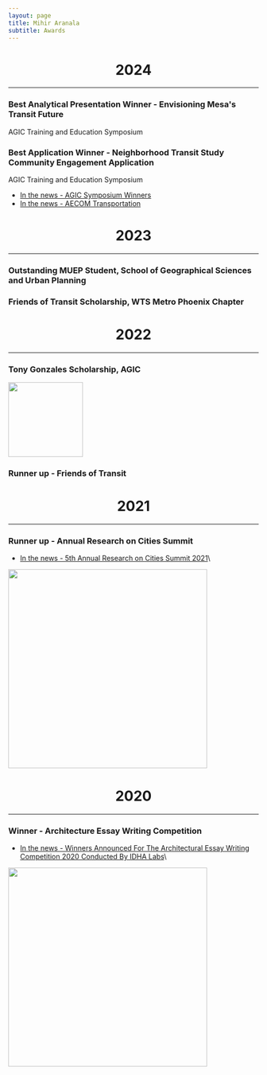 ```yaml
---
layout: page
title: Mihir Aranala
subtitle: Awards
---
```



<center><h1>2024 </h1> </center>

---

### Best Analytical Presentation Winner - Envisioning Mesa's Transit Future
AGIC Training and Education Symposium

### Best Application Winner - Neighborhood Transit Study Community Engagement Application
AGIC Training and Education Symposium

- [In the news - AGIC Symposium Winners ](https://sites.google.com/azdot.gov/agicsymposiumawardwinners/2024-award-winners?authuser=0) 
- [In the news - AECOM Transportation](https://www.linkedin.com/posts/aecomtransportation_agic2024-gis-transitplanning-activity-7244353408718004225-bbqT?utm_source=share&utm_medium=member_desktop&rcm=ACoAAAu2aCkBtWFxNMT7p1icjotTktyKsK1-bbI)


<center><h1>2023 </h1> </center>

---

### Outstanding MUEP Student, School of Geographical Sciences and Urban Planning

### Friends of Transit Scholarship, WTS Metro Phoenix Chapter


<center><h1 class="award">2022 </h1> </center>

---

### Tony Gonzales Scholarship, AGIC

<div class="container">
<img src="https://news.asu.edu/sites/default/files/styles/block_image_16_9_lge/public/0t8a6505_2mp.jpg?itok=ilsA_vVY" width="150">

<h3> Runner up - Friends of Transit </h3>
</div>


<center><h1>2021 </h1> </center>

---

### Runner up - Annual Research on Cities Summit
- [In the news - 5th Annual Research on Cities Summit 2021](https://shs.xim.edu.in/wp-content/uploads/2021/02/ARCS-5.0-Report.pdf)\
<img src="https://github.com/infinymihir/website/blob/master/assets/img/mihir-arcs.png?raw=true" width="400">

<center><h1>2020 </h1> </center>

---

### Winner - Architecture Essay Writing Competition

- [In the news - Winners Announced For The Architectural Essay Writing Competition 2020 Conducted By IDHA Labs](https://thearchitectsdiary.com/winners-announced-for-the-architectural-essay-writing-competition-2020-conducted-by-idha-labs/)\
<img src="https://thearchitectsdiary.com/wp-content/uploads/2020/12/Screenshot-2020-12-18-at-12.17.32-PM-1024x735.png" width="400">

